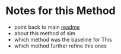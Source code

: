 # Notes for this Method

* point back to main [readme](../readme.md)
* about this method of sim
* which method was the baseline for This
* which method further refine this ones
